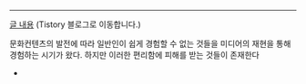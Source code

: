 ****

[글 내용](https://wonit.tistory.com/23) (Tistory 블로그로 이동합니다.)

문화컨텐츠의 발전에 따라 일반인이 쉽게 경험할 수 없는 것들을 미디어의 재현을 통해 경험하는 시기가 왔다.
하지만 이러한 편리함에 피해를 받는 것들이 존재한다

- 
